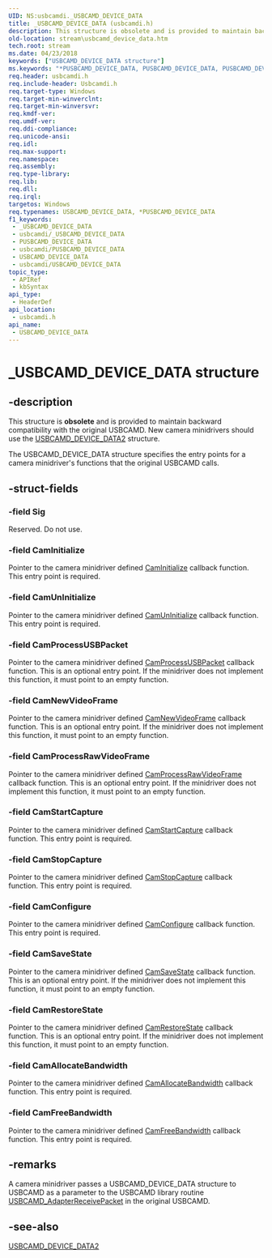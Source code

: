 ```yaml
---
UID: NS:usbcamdi._USBCAMD_DEVICE_DATA
title: _USBCAMD_DEVICE_DATA (usbcamdi.h)
description: This structure is obsolete and is provided to maintain backward compatibility with the original USBCAMD.
old-location: stream\usbcamd_device_data.htm
tech.root: stream
ms.date: 04/23/2018
keywords: ["USBCAMD_DEVICE_DATA structure"]
ms.keywords: "*PUSBCAMD_DEVICE_DATA, PUSBCAMD_DEVICE_DATA, PUSBCAMD_DEVICE_DATA structure pointer [Streaming Media Devices], USBCAMD_DEVICE_DATA, USBCAMD_DEVICE_DATA structure [Streaming Media Devices], _USBCAMD_DEVICE_DATA, stream.usbcamd_device_data, usbcamdi/PUSBCAMD_DEVICE_DATA, usbcamdi/USBCAMD_DEVICE_DATA, usbcmdpr_1e4ea0e1-71e0-4c0e-a2bd-668f8fac9b02.xml"
req.header: usbcamdi.h
req.include-header: Usbcamdi.h
req.target-type: Windows
req.target-min-winverclnt: 
req.target-min-winversvr: 
req.kmdf-ver: 
req.umdf-ver: 
req.ddi-compliance: 
req.unicode-ansi: 
req.idl: 
req.max-support: 
req.namespace: 
req.assembly: 
req.type-library: 
req.lib: 
req.dll: 
req.irql: 
targetos: Windows
req.typenames: USBCAMD_DEVICE_DATA, *PUSBCAMD_DEVICE_DATA
f1_keywords:
 - _USBCAMD_DEVICE_DATA
 - usbcamdi/_USBCAMD_DEVICE_DATA
 - PUSBCAMD_DEVICE_DATA
 - usbcamdi/PUSBCAMD_DEVICE_DATA
 - USBCAMD_DEVICE_DATA
 - usbcamdi/USBCAMD_DEVICE_DATA
topic_type:
 - APIRef
 - kbSyntax
api_type:
 - HeaderDef
api_location:
 - usbcamdi.h
api_name:
 - USBCAMD_DEVICE_DATA
---
```


# _USBCAMD_DEVICE_DATA structure


## -description

This structure is <b>obsolete</b> and is provided to maintain backward compatibility with the original USBCAMD. New camera minidrivers should use the <a href="/windows-hardware/drivers/ddi/usbcamdi/ns-usbcamdi-_usbcamd_device_data2">USBCAMD_DEVICE_DATA2</a> structure.

The USBCAMD_DEVICE_DATA structure specifies the entry points for a camera minidriver's functions that the original USBCAMD calls.

## -struct-fields

### -field Sig

Reserved. Do not use.

### -field CamInitialize

Pointer to the camera minidriver defined <a href="/windows-hardware/drivers/ddi/usbcamdi/nc-usbcamdi-pcam_initialize_routine">CamInitialize</a> callback function. This entry point is required.

### -field CamUnInitialize

Pointer to the camera minidriver defined <a href="/previous-versions/ff557646(v=vs.85)">CamUnInitialize</a> callback function. This entry point is required.

### -field CamProcessUSBPacket

Pointer to the camera minidriver defined <a href="/windows-hardware/drivers/ddi/usbcamdi/nc-usbcamdi-pcam_process_packet_routine">CamProcessUSBPacket</a> callback function. This is an optional entry point. If the minidriver does not implement this function, it must point to an empty function.

### -field CamNewVideoFrame

Pointer to the camera minidriver defined <a href="/windows-hardware/drivers/ddi/usbcamdi/nc-usbcamdi-pcam_new_frame_routine">CamNewVideoFrame</a> callback function. This is an optional entry point. If the minidriver does not implement this function, it must point to an empty function.

### -field CamProcessRawVideoFrame

Pointer to the camera minidriver defined <a href="/windows-hardware/drivers/ddi/usbcamdi/nc-usbcamdi-pcam_process_raw_frame_routine">CamProcessRawVideoFrame</a> callback function. This is an optional entry point. If the minidriver does not implement this function, it must point to an empty function.

### -field CamStartCapture

Pointer to the camera minidriver defined <a href="/windows-hardware/drivers/ddi/usbcamdi/nc-usbcamdi-pcam_start_capture_routine">CamStartCapture</a> callback function. This entry point is required.

### -field CamStopCapture

Pointer to the camera minidriver defined <a href="/windows-hardware/drivers/ddi/usbcamdi/nc-usbcamdi-pcam_stop_capture_routine">CamStopCapture</a> callback function. This entry point is required.

### -field CamConfigure

Pointer to the camera minidriver defined <a href="/windows-hardware/drivers/ddi/usbcamdi/nc-usbcamdi-pcam_configure_routine">CamConfigure</a> callback function. This entry point is required.

### -field CamSaveState

Pointer to the camera minidriver defined <a href="/previous-versions/ff557635(v=vs.85)">CamSaveState</a> callback function. This is an optional entry point. If the minidriver does not implement this function, it must point to an empty function.

### -field CamRestoreState

Pointer to the camera minidriver defined <a href="/windows-hardware/drivers/ddi/usbcamdi/nc-usbcamdi-pcam_state_routine">CamRestoreState</a> callback function. This is an optional entry point. If the minidriver does not implement this function, it must point to an empty function.

### -field CamAllocateBandwidth

Pointer to the camera minidriver defined <a href="/windows-hardware/drivers/ddi/usbcamdi/nc-usbcamdi-pcam_allocate_bw_routine">CamAllocateBandwidth</a> callback function. This entry point is required.

### -field CamFreeBandwidth

Pointer to the camera minidriver defined <a href="/windows-hardware/drivers/ddi/usbcamdi/nc-usbcamdi-pcam_free_bw_routine">CamFreeBandwidth</a> callback function. This entry point is required.

## -remarks

A camera minidriver passes a USBCAMD_DEVICE_DATA structure to USBCAMD as a parameter to the USBCAMD library routine <a href="/windows-hardware/drivers/ddi/usbcamdi/nf-usbcamdi-usbcamd_adapterreceivepacket">USBCAMD_AdapterReceivePacket</a> in the original USBCAMD.

## -see-also

<a href="/windows-hardware/drivers/ddi/usbcamdi/ns-usbcamdi-_usbcamd_device_data2">USBCAMD_DEVICE_DATA2</a>
